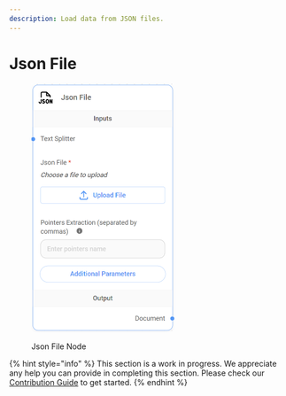 ```yaml
---
description: Load data from JSON files.
---
```


# Json File

<figure><img src="../../../.gitbook/assets/image (12) (1).png" alt="" width="259"><figcaption><p>Json File Node</p></figcaption></figure>

{% hint style="info" %}
This section is a work in progress. We appreciate any help you can provide in completing this section. Please check our [Contribution Guide](https://toi500.gitbook.io/flowise-docs/contributing) to get started.
{% endhint %}
